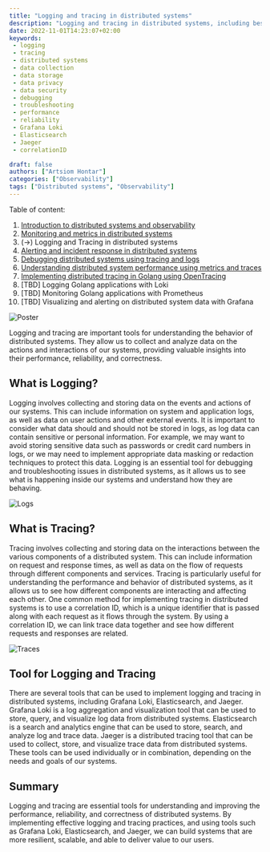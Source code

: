 ```yaml
---
title: "Logging and tracing in distributed systems"
description: "Logging and tracing in distributed systems, including best practices for data collection and storage"
date: 2022-11-01T14:23:07+02:00
keywords:
 - logging
 - tracing
 - distributed systems
 - data collection
 - data storage
 - data privacy
 - data security
 - debugging
 - troubleshooting
 - performance
 - reliability
 - Grafana Loki
 - Elasticsearch
 - Jaeger
 - correlationID

draft: false
authors: ["Artsiom Hontar"]
categories: ["Observability"]
tags: ["Distributed systems", "Observability"]
---
```


Table of content:
1. [Introduction to distributed systems and observability](/learnings/observability/intro-to-distributed-observability/)
2. [Monitoring and metrics in distributed systems](/learnings/observability/monitoring-in-distributed-system/)
3. (->) Logging and Tracing in distributed systems
4. [Alerting and incident response in distributed systems](/learnings/observability/alerting-and-incidents-in-distributed-system/)
6. [Debugging distributed systems using tracing and logs](/learnings/observability/debugging-distributed-system)
7. [Understanding distributed system performance using metrics and traces](/learnings/observability/understanding-performance-in-distributed-system/)
8. [Implementing distributed tracing in Golang using OpenTracing](/learnings/observability/implementing-distributed-tracing/)
9. [TBD] Logging Golang applications with Loki
10. [TBD] Monitoring Golang applications with Prometheus
11. [TBD] Visualizing and alerting on distributed system data with Grafana

![Poster](/learnings/observability/logging-and-tracking-in-distributed-system/poster.jpg)

Logging and tracing are important tools for understanding the behavior of distributed systems. They allow us to collect and analyze data on the actions and interactions of our systems, providing valuable insights into their performance, reliability, and correctness.

## What is Logging?
Logging involves collecting and storing data on the events and actions of our systems. This can include information on system and application logs, as well as data on user actions and other external events. It is important to consider what data should and should not be stored in logs, as log data can contain sensitive or personal information. For example, we may want to avoid storing sensitive data such as passwords or credit card numbers in logs, or we may need to implement appropriate data masking or redaction techniques to protect this data. Logging is an essential tool for debugging and troubleshooting issues in distributed systems, as it allows us to see what is happening inside our systems and understand how they are behaving.

![Logs](/learnings/observability/logging-and-tracking-in-distributed-system/logs.jpg)

## What is Tracing?
Tracing involves collecting and storing data on the interactions between the various components of a distributed system. This can include information on request and response times, as well as data on the flow of requests through different components and services. Tracing is particularly useful for understanding the performance and behavior of distributed systems, as it allows us to see how different components are interacting and affecting each other. One common method for implementing tracing in distributed systems is to use a correlation ID, which is a unique identifier that is passed along with each request as it flows through the system. By using a correlation ID, we can link trace data together and see how different requests and responses are related.

![Traces](/learnings/observability/logging-and-tracking-in-distributed-system/traces.jpg)

## Tool for Logging and Tracing
There are several tools that can be used to implement logging and tracing in distributed systems, including Grafana Loki, Elasticsearch, and Jaeger. Grafana Loki is a log aggregation and visualization tool that can be used to store, query, and visualize log data from distributed systems. Elasticsearch is a search and analytics engine that can be used to store, search, and analyze log and trace data. Jaeger is a distributed tracing tool that can be used to collect, store, and visualize trace data from distributed systems. These tools can be used individually or in combination, depending on the needs and goals of our systems.

## Summary
Logging and tracing are essential tools for understanding and improving the performance, reliability, and correctness of distributed systems. By implementing effective logging and tracing practices, and using tools such as Grafana Loki, Elasticsearch, and Jaeger, we can build systems that are more resilient, scalable, and able to deliver value to our users.